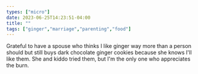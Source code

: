```yaml
---
types: ["micro"]
date: 2023-06-25T14:23:51-04:00
title: ""
tags: ["ginger","marriage","parenting","food"]
---
```

Grateful to have a spouse who thinks I like ginger way more than a person should but still buys dark chocolate ginger cookies because she knows I'll like them. She and kiddo tried them, but I'm the only one who appreciates the burn.
